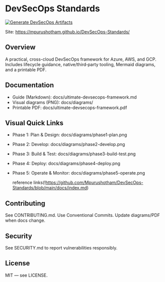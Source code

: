 # DevSecOps Standards

[![Generate DevSecOps Artifacts](https://github.com/Mpurushotham/DevSecOps-Standards/actions/workflows/generate-artifacts.yml/badge.svg)](https://github.com/Mpurushotham/DevSecOps-Standards/actions/workflows/generate-artifacts.yml)

Site: https://mpurushotham.github.io/DevSecOps-Standards/

## Overview
A practical, cross-cloud DevSecOps framework for Azure, AWS, and GCP. Includes lifecycle guidance, native/third‑party tooling, Mermaid diagrams, and a printable PDF.

## Documentation
- Guide (Markdown): docs/ultimate-devsecops-framework.md
- Visual diagrams (PNG): docs/diagrams/
- Printable PDF: docs/ultimate-devsecops-framework.pdf

## Visual Quick Links
- Phase 1: Plan & Design: docs/diagrams/phase1-plan.png
- Phase 2: Develop: docs/diagrams/phase2-develop.png
- Phase 3: Build & Test: docs/diagrams/phase3-build-test.png
- Phase 4: Deploy: docs/diagrams/phase4-deploy.png
- Phase 5: Operate & Monitor: docs/diagrams/phase5-operate.png

   reference links(!https://github.com/Mpurushotham/DevSecOps-Standards/blob/main/docs/index.md)
  







## Contributing
See CONTRIBUTING.md. Use Conventional Commits. Update diagrams/PDF when docs change.

## Security
See SECURITY.md to report vulnerabilities responsibly.

## License
MIT — see LICENSE.
